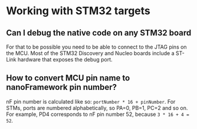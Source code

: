 # Working with STM32 targets

## Can I debug the native code on any STM32 board

For that to be possible you need to be able to connect to the JTAG pins on the MCU. Most of the STM32 Discovery and Nucleo boards include a ST-Link hardware that exposes the debug port.

## How to convert MCU pin name to nanoFramework pin number?

nF pin number is calculated like so: `portNumber * 16 + pinNumber`. For STMs, ports are numbered alphabetically, so PA=0, PB=1, PC=2 and so on. For example, PD4 corresponds to nF pin number 52, because `3 * 16 + 4 = 52`.
